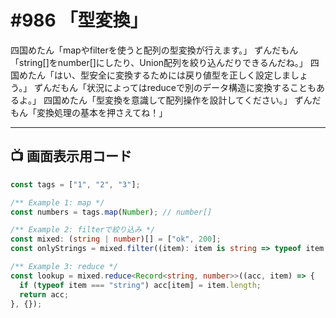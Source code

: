 # #986 「型変換」

四国めたん「mapやfilterを使うと配列の型変換が行えます。」
ずんだもん「string[]をnumber[]にしたり、Union配列を絞り込んだりできるんだね。」
四国めたん「はい、型安全に変換するためには戻り値型を正しく設定しましょう。」
ずんだもん「状況によってはreduceで別のデータ構造に変換することもあるよ。」
四国めたん「型変換を意識して配列操作を設計してください。」
ずんだもん「変換処理の基本を押さえてね！」

---

## 📺 画面表示用コード

```typescript
const tags = ["1", "2", "3"];

/** Example 1: map */
const numbers = tags.map(Number); // number[]

/** Example 2: filterで絞り込み */
const mixed: (string | number)[] = ["ok", 200];
const onlyStrings = mixed.filter((item): item is string => typeof item === "string");

/** Example 3: reduce */
const lookup = mixed.reduce<Record<string, number>>((acc, item) => {
  if (typeof item === "string") acc[item] = item.length;
  return acc;
}, {});
```
